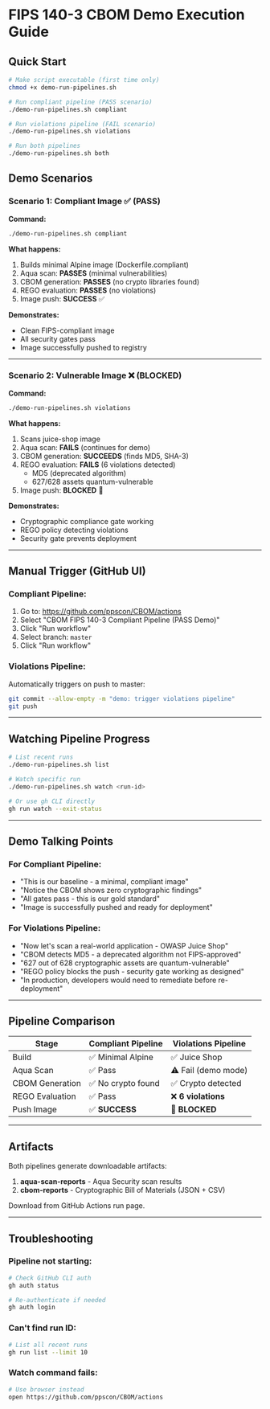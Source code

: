 # FIPS 140-3 CBOM Demo Execution Guide

## Quick Start

```bash
# Make script executable (first time only)
chmod +x demo-run-pipelines.sh

# Run compliant pipeline (PASS scenario)
./demo-run-pipelines.sh compliant

# Run violations pipeline (FAIL scenario)
./demo-run-pipelines.sh violations

# Run both pipelines
./demo-run-pipelines.sh both
```

## Demo Scenarios

### Scenario 1: Compliant Image ✅ (PASS)

**Command:**
```bash
./demo-run-pipelines.sh compliant
```

**What happens:**
1. Builds minimal Alpine image (Dockerfile.compliant)
2. Aqua scan: **PASSES** (minimal vulnerabilities)
3. CBOM generation: **PASSES** (no crypto libraries found)
4. REGO evaluation: **PASSES** (no violations)
5. Image push: **SUCCESS** ✅

**Demonstrates:**
- Clean FIPS-compliant image
- All security gates pass
- Image successfully pushed to registry

---

### Scenario 2: Vulnerable Image ❌ (BLOCKED)

**Command:**
```bash
./demo-run-pipelines.sh violations
```

**What happens:**
1. Scans juice-shop image
2. Aqua scan: **FAILS** (continues for demo)
3. CBOM generation: **SUCCEEDS** (finds MD5, SHA-3)
4. REGO evaluation: **FAILS** (6 violations detected)
   - MD5 (deprecated algorithm)
   - 627/628 assets quantum-vulnerable
5. Image push: **BLOCKED** 🛑

**Demonstrates:**
- Cryptographic compliance gate working
- REGO policy detecting violations
- Security gate prevents deployment

---

## Manual Trigger (GitHub UI)

### Compliant Pipeline:
1. Go to: https://github.com/ppscon/CBOM/actions
2. Select "CBOM FIPS 140-3 Compliant Pipeline (PASS Demo)"
3. Click "Run workflow"
4. Select branch: `master`
5. Click "Run workflow"

### Violations Pipeline:
Automatically triggers on push to master:
```bash
git commit --allow-empty -m "demo: trigger violations pipeline"
git push
```

---

## Watching Pipeline Progress

```bash
# List recent runs
./demo-run-pipelines.sh list

# Watch specific run
./demo-run-pipelines.sh watch <run-id>

# Or use gh CLI directly
gh run watch --exit-status
```

---

## Demo Talking Points

### For Compliant Pipeline:
- "This is our baseline - a minimal, compliant image"
- "Notice the CBOM shows zero cryptographic findings"
- "All gates pass - this is our gold standard"
- "Image is successfully pushed and ready for deployment"

### For Violations Pipeline:
- "Now let's scan a real-world application - OWASP Juice Shop"
- "CBOM detects MD5 - a deprecated algorithm not FIPS-approved"
- "627 out of 628 cryptographic assets are quantum-vulnerable"
- "REGO policy blocks the push - security gate working as designed"
- "In production, developers would need to remediate before re-deployment"

---

## Pipeline Comparison

| Stage                | Compliant Pipeline | Violations Pipeline |
|----------------------|-------------------|---------------------|
| Build                | ✅ Minimal Alpine  | ✅ Juice Shop       |
| Aqua Scan            | ✅ Pass            | ⚠️ Fail (demo mode) |
| CBOM Generation      | ✅ No crypto found | ✅ Crypto detected  |
| REGO Evaluation      | ✅ Pass            | ❌ **6 violations** |
| Push Image           | ✅ **SUCCESS**     | 🛑 **BLOCKED**      |

---

## Artifacts

Both pipelines generate downloadable artifacts:

1. **aqua-scan-reports** - Aqua Security scan results
2. **cbom-reports** - Cryptographic Bill of Materials (JSON + CSV)

Download from GitHub Actions run page.

---

## Troubleshooting

### Pipeline not starting:
```bash
# Check GitHub CLI auth
gh auth status

# Re-authenticate if needed
gh auth login
```

### Can't find run ID:
```bash
# List all recent runs
gh run list --limit 10
```

### Watch command fails:
```bash
# Use browser instead
open https://github.com/ppscon/CBOM/actions
```
